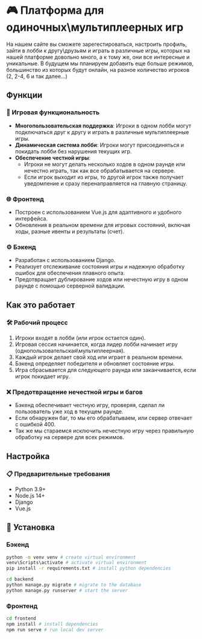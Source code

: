 # 🎮 Платформа для одиночных\мультиплеерных игр

На нашем сайте вы сможете зарегестироваться, настроить профиль, зайти в лобби к другу\друзьям и играть в различные игры, которых на нашей платформе довольно много, а к тому же, они все интересные и уникальные. В будущем мы планируем добавить еще больше режимов, большинство из которых будут онлайн, на разное количество игроков (2, 2-4, 6 и так далее...)

## Функции

### 🎲 Игровая функциональность
- **Многопользовательская поддержка**: Игроки в одном лобби могут подключаться друг к другу и играть в различные мультиплеерные игры.
- **Динамическая система лобби**: Игроки могут присоединяться и покидать лобби без нарушения текущих игр.
- **Обеспечение честной игры**:
  - Игроки не могут делать несколько ходов в одном раунде или нечестно играть, так как все обрабатывается на сервере.
  - Если игрок выходит из игры, то другой игрок также получает уведомление и сразу перенаправляется на главную страницу.

### 🌐 Фронтенд
- Построен с использованием Vue.js для адаптивного и удобного интерфейса.
- Обновления в реальном времени для игровых состояний, включая ходы, разные ивенты и результаты (счет).

### ⚙️ Бэкенд
- Разработан с использованием Django.
- Реализует отслеживание состояния игры и надежную обработку ошибок для обеспечения плавного опыта.
- Предотвращает дублирование ходов или нечестную игру в одном раунде с помощью серверной валидации.

## Как это работает

### 🛠️ Рабочий процесс
1. Игроки входят в лобби (или игрок остается один).
2. Игровая сессия начинается, когда лидер лобби начинает игру (однопользовательская\мультиплеерная).
3. Каждый игрок делает свой ход или играет в реальном времени.
4. Бэкенд определяет победителя и обновляет состояние игры.
5. Игра сбрасывается для следующего раунда или заканчивается, если игрок покидает игру.

### ❌ Предотвращение нечестной игры и багов
- Бэкенд обеспечивает честную игру, проверяя, сделал ли пользователь уже ход в текущем раунде.
- Если обнаружен баг, то мы его обрабатываем, или сервер отвечает с ошибкой 400.
- Так же мы стараемся исключить нечестную игру через правильную обработку на сервере для всех режимов.

## Настройка

### 📋 Предварительные требования
- Python 3.9+
- Node.js 14+
- Django
- Vue.js
  
## 🔧 Установка

### Бэкенд
```bash
python -m venv venv # create virtual environment
venv\Scripts\activate # activate virtual environment
pip install -r requirements.txt # install python dependencies

cd backend
python manage.py migrate # migrate to the database
python manage.py runserver # start the server
```
### Фронтенд
```bash
cd frontend
npm install # install dependencies
npm run serve # run local dev server
```


